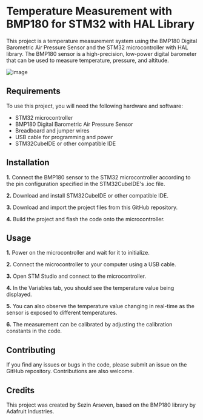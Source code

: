 # Temperature Measurement with BMP180 for STM32 with HAL Library

This project is a temperature measurement system using the BMP180 Digital Barometric Air Pressure Sensor and the STM32 microcontroller with HAL library. The BMP180 sensor is a high-precision, low-power digital barometer that can be used to measure temperature, pressure, and altitude.

![image](https://user-images.githubusercontent.com/88224304/226205648-2a3a008f-4419-4c6e-a89f-dbd7cb500b05.png)

## Requirements
To use this project, you will need the following hardware and software:
- STM32 microcontroller
- BMP180 Digital Barometric Air Pressure Sensor
- Breadboard and jumper wires
- USB cable for programming and power
- STM32CubeIDE or other compatible IDE

## Installation
**1.** Connect the BMP180 sensor to the STM32 microcontroller according to the pin configuration specified in the STM32CubeIDE's .ioc file.

**2.** Download and install STM32CubeIDE or other compatible IDE.

**3.** Download and import the project files from this GitHub repository.

**4.** Build the project and flash the code onto the microcontroller.

## Usage
**1.** Power on the microcontroller and wait for it to initialize.

**2.** Connect the microcontroller to your computer using a USB cable.

**3.** Open STM Studio and connect to the microcontroller.

**4.** In the Variables tab, you should see the temperature value being displayed.

**5.** You can also observe the temperature value changing in real-time as the sensor is exposed to different temperatures.

**6.** The measurement can be calibrated by adjusting the calibration constants in the code.

## Contributing
If you find any issues or bugs in the code, please submit an issue on the GitHub repository. Contributions are also welcome.

## Credits
This project was created by Sezin Arseven, based on the BMP180 library by Adafruit Industries.
